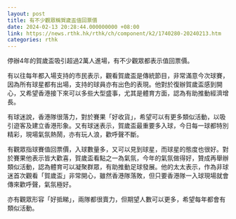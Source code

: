 ```yaml
---
layout: post
title: 有不少觀眾稱賀歲盃值回票價
date: 2024-02-13 20:28:44.000000000 +08:00
link: https://news.rthk.hk/rthk/ch/component/k2/1740280-20240213.htm
categories: rthk
---
```


停辦4年的賀歲盃吸引超過2萬人進場，有不少觀眾都表示值回票價。

有以往每年都入場支持的市民表示，觀看賀歲盃是傳統節目，非常滿意今次球賽，因為所有球星都有出場，支持的球員亦有出色的表現。他對於復辦賀歲盃感到開心，又希望香港接下來可以多些大型盛事，尤其是體育方面，認為有助推動經濟增長。

有球迷說，香港隊很落力，對於賽果「好收貨」，希望可以有更多類似活動，以吸引遊客及建立香港形象。又有球迷表示，賀歲盃最重要多入球，今日每一球都特別精彩，現場氣氛熱鬧，亦有玩人浪，歡呼聲不斷。

有觀眾指球賽值回票價，入球數量多，又可以見到球星，而球星的態度也很好。對於賽果他表示皆大歡喜，賀歲盃看點之一為氣氛，今年的氣氛做得好，贊成再舉辦類似活動，認為體育可以凝聚群眾，有助推動足球發展。他的太太表示，作為非球迷首次觀看「賀歲盃」非常開心，雖然香港隊落敗，但只要香港隊一入球現場就會傳來歡呼聲，氣氛極好。

亦有觀眾形容「好抵睇」，兩隊都很賣力，但期望人數可以更多，希望每年都會有類似活動。
